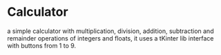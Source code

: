 # Calculator
a simple calculator with multiplication, division, addition, subtraction and remainder operations of integers and floats, it uses a tKinter lib interface with buttons from 1 to 9.
